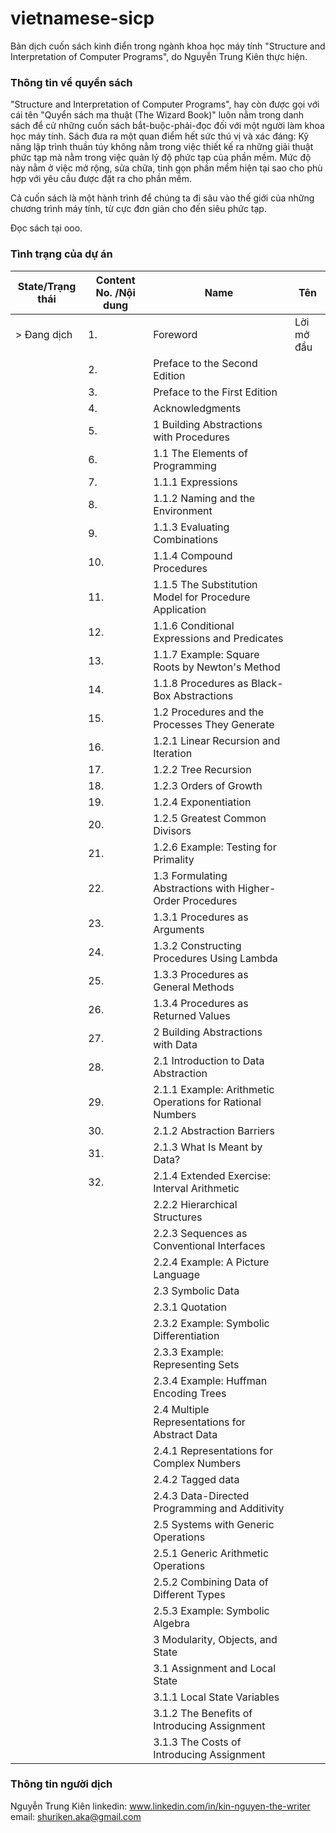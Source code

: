 # vietnamese-sicp
Bản dịch cuốn sách kinh điển trong ngành khoa học máy tính "Structure and Interpretation of Computer Programs", do Nguyễn Trung Kiên thực hiện.

### Thông tin về quyển sách
"Structure and Interpretation of Computer Programs", hay còn được gọi với cái tên "Quyển sách ma thuật (The Wizard Book)" luôn nằm trong danh sách để cử những cuốn sách bắt-buộc-phải-đọc đối với một người làm khoa học máy tính. Sách đưa ra một quan điểm hết sức thú vị và xác đáng: 
Kỹ năng lập trình thuần túy không nằm trong việc thiết kế ra những giải thuật phức tạp mà nằm trong việc quản lý độ phức tạp của phần mềm. Mức độ này nằm ở việc mở rộng, sửa chữa, tinh gọn phần mềm hiện tại sao cho phù hợp với yêu cầu được đặt ra cho phần mềm.

Cả cuốn sách là một hành trình để chúng ta đi sâu vào thế giới của những chương trình máy tính, từ cực đơn giản cho đến siêu phức tạp.

Đọc sách tại ooo.

### Tình trạng của dự án


| State/Trạng thái | Content No. /Nội dung  | Name                                 | Tên |
|------------------|------------------------|--------------------------------------|------|
| > Đang dịch      | 1.                     | Foreword                            | Lời mở đầu |
|                  | 2.                     | Preface to the Second Edition       |            |
|                  | 3.                     | Preface to the First Edition        |            |
|                  | 4.                     | Acknowledgments                     |            |                 
|                  | 5.                     | 1  Building Abstractions with Procedures                 |            |
|                  | 6.                     | 1.1  The Elements of Programming     |            |
|                  | 7.                     | 1.1.1  Expressions      |            |
|                  | 8.                     | 1.1.2  Naming and the Environment       |            |
|                  | 9.                     | 1.1.3  Evaluating Combinations     |            |
|                  | 10.                    | 1.1.4  Compound Procedures     |            |
|                  | 11.                    | 1.1.5  The Substitution Model for Procedure Application      |            |
|                  | 12.                    | 1.1.6  Conditional Expressions and Predicates      |            |
|                  | 13.                    | 1.1.7  Example: Square Roots by Newton's Method      |            |
|                  | 14.                    | 1.1.8  Procedures as Black-Box Abstractions      |            |
|                  | 15.                    | 1.2  Procedures and the Processes They Generate      |            |
|                  | 16.                    | 1.2.1  Linear Recursion and Iteration      |            |
|                  | 17.                    | 1.2.2  Tree Recursion      |            |
|                  | 18.                    | 1.2.3  Orders of Growth  |            |
|                  | 19.                    | 1.2.4  Exponentiation      |            |
|                  | 20.                    | 1.2.5  Greatest Common Divisors      |            |
|                  | 21.                    | 1.2.6  Example: Testing for Primality      |            |
|                  | 22.                    | 1.3  Formulating Abstractions with Higher-Order Procedures     |            |
|                  | 23.                    | 1.3.1  Procedures as Arguments     |            |
|                  | 24.                    | 1.3.2  Constructing Procedures Using Lambda      |            |
|                  | 25.                    | 1.3.3  Procedures as General Methods     |            |
|                  | 26.                    | 1.3.4  Procedures as Returned Values    |            |
|                  | 27.                    | 2  Building Abstractions with Data |  |
|                  | 28.                    | 2.1  Introduction to Data Abstraction |  |
|                  | 29.                    | 2.1.1  Example: Arithmetic Operations for Rational Numbers |  |
|                  | 30.                       |        2.1.2  Abstraction Barriers |  |
|                  | 31.                      | 2.1.3  What Is Meant by Data? |  |
|                  | 32.                       | 2.1.4  Extended Exercise: Interval Arithmetic |  |
|  |  | 2.2.2  Hierarchical Structures |
|  |  | 2.2.3  Sequences as Conventional Interfaces |
|  |  | 2.2.4  Example: A Picture Language |
|  |  | 2.3  Symbolic Data |
|  |  | 2.3.1  Quotation |
|  |  | 2.3.2  Example: Symbolic Differentiation |
|  |  | 2.3.3  Example: Representing Sets |
|  |  | 2.3.4  Example: Huffman Encoding Trees |
|  |  | 2.4  Multiple Representations for Abstract Data |
|  |  | 2.4.1  Representations for Complex Numbers |
|  |  | 2.4.2  Tagged data |
|  |  | 2.4.3  Data-Directed Programming and Additivity |
|  |  | 2.5  Systems with Generic Operations |
|  |  | 2.5.1  Generic Arithmetic Operations |
|  |  | 2.5.2  Combining Data of Different Types |
|  |  | 2.5.3  Example: Symbolic Algebra |
|  |  | 3  Modularity, Objects, and State |
|  |  | 3.1  Assignment and Local State |
|  |  | 3.1.1  Local State Variables |
|  |  | 3.1.2  The Benefits of Introducing Assignment |
|  |  | 3.1.3  The Costs of Introducing Assignment | 
 
### Thông tin người dịch
Nguyễn Trung Kiên 
linkedin: www.linkedin.com/in/kin-nguyen-the-writer
email: shuriken.aka@gmail.com
